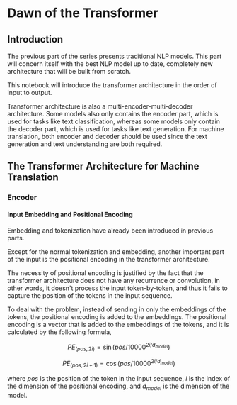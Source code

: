 # Dawn of the Transformer

## Introduction

The previous part of the series presents traditional NLP models. This part will concern itself with the best NLP model up to date, completely new architecture that will be built from scratch.

This notebook will introduce the transformer architecture in the order of input to output.

Transformer architecture is also a multi-encoder-multi-decoder architecture. Some models also only contains the encoder part, which is used for tasks like text classification, whereas some models only contain the decoder part, which is used for tasks like text generation. For machine translation, both encoder and decoder should be used since the text generation and text understanding are both required.

## The Transformer Architecture for Machine Translation

### Encoder

#### Input Embedding and Positional Encoding

Embedding and tokenization have already been introduced in previous parts.

Except for the normal tokenization and embedding, another important part of the input is the positional encoding in the transformer architecture.

The necessity of positional encoding is justified by the fact that the transformer architecture does not have any recurrence or convolution, in other words, it doesn't process the input token-by-token, and thus it fails to capture the position of the tokens in the input sequence.

To deal with the problem, instead of sending in only the embeddings of the tokens, the positional encoding is added to the embeddings. The positional encoding is a vector that is added to the embeddings of the tokens, and it is calculated by the following formula,

$$PE_{(pos, 2i)} = \sin(pos / 10000^{2i / d_{model}})$$

$$PE_{(pos, 2i+1)} = \cos(pos / 10000^{2i / d_{model}})$$

where $pos$ is the position of the token in the input sequence, $i$ is the index of the dimension of the positional encoding, and $d_{model}$ is the dimension of the model.